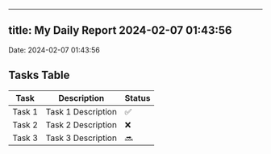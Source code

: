 
---
title: My Daily Report 2024-02-07 01:43:56
---

Date: 2024-02-07 01:43:56

## Tasks Table

| Task | Description | Status |
|------|-------------|--------|
| Task 1 | Task 1 Description | ✅ |
| Task 2 | Task 2 Description | ❌ |
| Task 3 | Task 3 Description | 🔜 |
